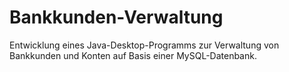 # Bankkunden-Verwaltung
Entwicklung eines Java-Desktop-Programms zur Verwaltung von Bankkunden und Konten auf Basis einer MySQL-Datenbank.
